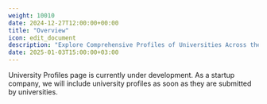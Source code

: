 ```yaml
---
weight: 10010
date: 2024-12-27T12:00:00+00:00
title: "Overview"
icon: edit_document
description: "Explore Comprehensive Profiles of Universities Across the Globe."
date: 2025-01-03T15:00:00+03:00
---
```


University Profiles page is currently under development. As a startup company, we will include university profiles as soon as they are submitted by universities.